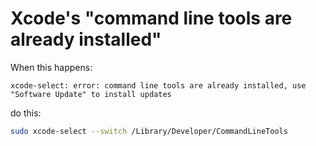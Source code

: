 # Xcode's "command line tools are already installed"

When this happens:

```
xcode-select: error: command line tools are already installed, use "Software Update" to install updates
```

do this:

```bash
sudo xcode-select --switch /Library/Developer/CommandLineTools
```
